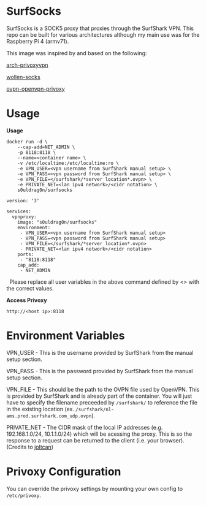 # SurfSocks

SurfSocks is a SOCK5 proxy that proxies through the SurfShark VPN. This repo can be built for various architectures although my main use was for the Raspberry Pi 4 (armv71).

This image was inspired by and based on the following:

[arch-privoxyvpn](https://github.com/binhex/arch-privoxyvpn)

[wollen-socks](https://github.com/WoLpH/wollen-socks)

[ovpn-openvpn-privoxy](https://github.com/joltcan/ovpn-openvpn-privoxy)

# Usage

**Usage**
```
docker run -d \
    --cap-add=NET_ADMIN \
    -p 8118:8118 \
    --name=<container name> \
    -v /etc/localtime:/etc/localtime:ro \
    -e VPN_USER=<vpn username from SurfShark manual setup> \
    -e VPN_PASS=<vpn password from SurfShark manual setup> \
    -e VPN_FILE=</surfshark/*server location*.ovpn> \
    -e PRIVATE_NET=<lan ipv4 network>/<cidr notation> \
    s0uldrag0n/surfsocks
```
```
version: '3'

services:
  vpnproxy:
    image: "s0uldrag0n/surfsocks"
    environment:
     - VPN_USER=<vpn username from SurfShark manual setup>
     - VPN_PASS=<vpn password from SurfShark manual setup>
     - VPN_FILE=</surfshark/*server location*.ovpn>
     - PRIVATE_NET=<lan ipv4 network>/<cidr notation>
    ports:
     - "8118:8118"
    cap_add:
     - NET_ADMIN
```
&nbsp;
Please replace all user variables in the above command defined by <> with the correct values.

**Access Privoxy**

`http://<host ip>:8118`

# Environment Variables

VPN_USER - This is the username provided by SurfShark from the manual setup section.

VPN_PASS - This is the password provided by SurfShark from the manual setup section.

VPN_FILE - This should be the path to the OVPN file used by OpenVPN. This is provided by SurfShark and is already part of the container. You will just have to specify the filename preceeded by `/surfshark/` to reference the file in the existing location (ex. `/surfshark/nl-ams.prod.surfshark.com_udp.ovpn`).

PRIVATE_NET - The CIDR mask of the local IP addresses (e.g. 192.168.1.0/24, 10.1.1.0/24) which will be acessing the proxy. This is so the response to a request can be returned to the client (i.e. your browser). (Credits to [joltcan](https://github.com/joltcan/ovpn-openvpn-privoxy))

# Privoxy Configuration

You can override the privoxy settings by mounting your own config to `/etc/privoxy`.
